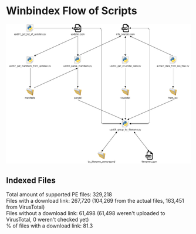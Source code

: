 # Winbindex Flow of Scripts

![winbindex-scripts-flow.png](winbindex-scripts-flow.png)

## Indexed Files

<!--FileStats-->
Total amount of supported PE files: 329,218  
Files with a download link: 267,720 (104,269 from the actual files, 163,451 from VirusTotal)  
Files without a download link: 61,498 (61,498 weren't uploaded to VirusTotal, 0 weren't checked yet)  
% of files with a download link: 81.3  
<!--/FileStats-->
